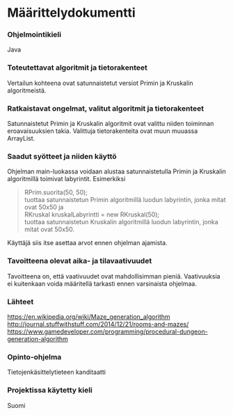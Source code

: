 # Määrittelydokumentti  
### Ohjelmointikieli  
Java 
### Toteutettavat algoritmit ja tietorakenteet  
Vertailun kohteena ovat satunnaistetut versiot Primin ja Kruskalin algoritmeistä. 

### Ratkaistavat ongelmat, valitut algoritmit ja tietorakenteet  
Satunnaistetut Primin ja Kruskalin algoritmit ovat valittu niiden toiminnan eroavaisuuksien takia. Valittuja tietorakenteita ovat muun muuassa ArrayList.

### Saadut syötteet ja niiden käyttö   
Ohjelman main-luokassa voidaan alustaa satunnaistetulla Primin ja Kruskalin algoritmillä toimivat labyrintit. Esimerkiksi 
>RPrim.suorita(50, 50);   
tuottaa satunnaistetun Primin algoritmillä luodun labyrintin, jonka mitat ovat 50x50 ja  
>RKruskal kruskalLabyrintti = new RKruskal(50);   
tuottaa satunnaistetun Kruskalin algoritmillä luodun labyrintin, jonka mitat ovat 50x50.  
  
Käyttäjä siis itse asettaa arvot ennen ohjelman ajamista.  

### Tavoitteena olevat aika- ja tilavaativuudet   
Tavoitteena on, että vaativuudet ovat mahdollisimman pieniä. Vaativuuksia ei kuitenkaan voida määritellä tarkasti ennen varsinaista ohjelmaa.  

### Lähteet   
https://en.wikipedia.org/wiki/Maze_generation_algorithm  
http://journal.stuffwithstuff.com/2014/12/21/rooms-and-mazes/  
https://www.gamedeveloper.com/programming/procedural-dungeon-generation-algorithm  

### Opinto-ohjelma   
Tietojenkäsittelytieteen kanditaatti  
### Projektissa käytetty kieli  
Suomi